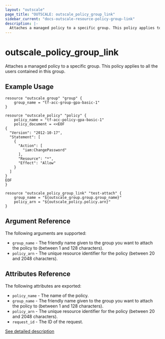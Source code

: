 ```yaml
---
layout: "outscale"
page_title: "OUTSCALE: outscale_policy_group_link"
sidebar_current: "docs-outscale-resource-policy-group-link"
description: |-
  Attaches a managed policy to a specific group. This policy applies to all the users contained in this group.
---
```


# outscale_policy_group_link

Attaches a managed policy to a specific group. This policy applies to all the users contained in this group.

## Example Usage

```hcl
resource "outscale_group" "group" {
    group_name = "tf-acc-group-gpa-basic-1"
}

resource "outscale_policy" "policy" {
    policy_name = "tf-acc-policy-gpa-basic-1"
    policy_document = <<EOF
{
  "Version": "2012-10-17",
  "Statement": [
    {
      "Action": [
        "iam:ChangePassword"
      ],
      "Resource": "*",
      "Effect": "Allow"
    }
  ]
}
EOF
}

resource "outscale_policy_group_link" "test-attach" {
    group_name = "${outscale_group.group.group_name}"
    policy_arn = "${outscale_policy.policy.arn}"
}
```

## Argument Reference

The following arguments are supported:

* `group_name` - The friendly name given to the group you want to attach the policy to (between 1 and 128 characters).
* `policy_arn` - The unique resource identifier for the policy (between 20 and 2048 characters).

## Attributes Reference

The following attributes are exported:

* `policy_name` - The name of the policy.
* `group_name` - The friendly name given to the group you want to attach the policy to (between 1 and 128 characters).
* `policy_arn` - The unique resource identifier for the policy (between 20 and 2048 characters).
* `request_id` - The ID of the request.

[See detailed description](http://docs.outscale.com/api_eim/operations/Action_AttachGroupPolicy_get.html#_api_eim-action_attachgrouppolicy_get)
